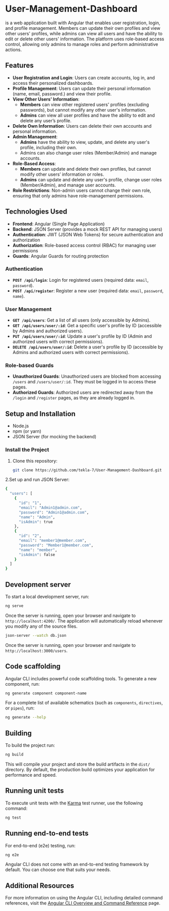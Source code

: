 # User-Management-Dashboard
  is a web application built with Angular that enables user registration, login, and profile management. Members can update their own profiles and view other users' profiles, while admins can view all users and have the ability to edit or delete other users' information. The platform uses role-based access control, allowing only admins to manage roles and perform administrative actions.

## Features
- **User Registration and Login**: Users can create accounts, log in, and access their personalized dashboards.
- **Profile Management**: Users can update their personal information (name, email, password.) and view their profile.
- **View Other Users' Information**: 
  - **Members** can view other registered users' profiles (excluding passwords), but cannot modify any other user's information.
  - **Admins** can view all user profiles and have the ability to edit and delete any user’s profile.
- **Delete Own Information**: Users can delete their own accounts and personal information.
- **Admin Management**:
  - **Admins** have the ability to view, update, and delete any user's profile, including their own.
  - Admins can also change user roles (Member/Admin) and manage accounts.
- **Role-Based Access**:
  - **Members** can update and delete their own profiles, but cannot modify other users’ information or roles.
  - **Admins** can update and delete any user's profile, change user roles (Member/Admin), and manage user accounts.
- **Role Restrictions**: Non-admin users cannot change their own role, ensuring that only admins have role-management permissions.

## Technologies Used

- **Frontend**: Angular (Single Page Application)
- **Backend**: JSON Server (provides a mock REST API for managing users)
- **Authentication**: JWT (JSON Web Tokens) for secure authentication and authorization
- **Authorization**: Role-based access control (RBAC) for managing user permissions
- **Guards**: Angular Guards for routing protection

### Authentication

- **`POST /api/login`**: Login for registered users (required data: `email`, `password`).
- **`POST /api/register`**: Register a new user (required data: `email`, `password`, `name`).

### User Management

- **`GET /api/users`**: Get a list of all users (only accessible by Admins).
- **`GET /api/users/user/:id`**: Get a specific user's profile by ID (accessible by Admins and authorized users).
- **`PUT /api/users/user/:id`**: Update a user's profile by ID (Admin and authorized users with correct permissions).
- **`DELETE /api/users/user/:id`**: Delete a user's profile by ID (accessible by Admins and authorized users with correct permissions).
  
### Role-based Guards

- **Unauthorized Guards**: Unauthorized users are blocked from accessing `/users` and `/users/user/:id`. They must be logged in to access these pages.
- **Authorized Guards**: Authorized users are redirected away from the `/login` and `/register` pages, as they are already logged in.

## Setup and Installation


- Node.js
- npm (or yarn)
- JSON Server (for mocking the backend)

### Install the Project

1. Clone this repository:
   ```bash
   git clone https://github.com/tekla-7/User-Management-Dashboard.git
   
2.Set up and run JSON Server:
```bash
{
  "users": [
    {
      "id": "1",
      "email": "Admin1@admin.com",
      "password": "Admin1@admin.com",
      "name": "Admin",
      "isAdmin": true
    },
    {
      "id": "2",
      "email": "member1@member.com",
      "password": "Member1@member.com",
      "name": "member",
      "isAdmin": false
    }
  ]
}
```

## Development server

To start a local development server, run:

```bash
ng serve
```

Once the server is running, open your browser and navigate to `http://localhost:4200/`. The application will automatically reload whenever you modify any of the source files.

```bash
json-server --watch db.json
```
Once the server is running, open your browser and navigate to `http://localhost:3000/users`. 
## Code scaffolding

Angular CLI includes powerful code scaffolding tools. To generate a new component, run:

```bash
ng generate component component-name
```

For a complete list of available schematics (such as `components`, `directives`, or `pipes`), run:

```bash
ng generate --help
```

## Building

To build the project run:

```bash
ng build
```

This will compile your project and store the build artifacts in the `dist/` directory. By default, the production build optimizes your application for performance and speed.

## Running unit tests

To execute unit tests with the [Karma](https://karma-runner.github.io) test runner, use the following command:

```bash
ng test
```

## Running end-to-end tests

For end-to-end (e2e) testing, run:

```bash
ng e2e
```

Angular CLI does not come with an end-to-end testing framework by default. You can choose one that suits your needs.

## Additional Resources

For more information on using the Angular CLI, including detailed command references, visit the [Angular CLI Overview and Command Reference](https://angular.dev/tools/cli) page.

